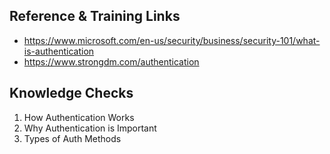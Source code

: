 ## Reference & Training Links
- https://www.microsoft.com/en-us/security/business/security-101/what-is-authentication
- https://www.strongdm.com/authentication

## Knowledge Checks 
1. How Authentication Works
2. Why Authentication is Important
3. Types of Auth Methods
